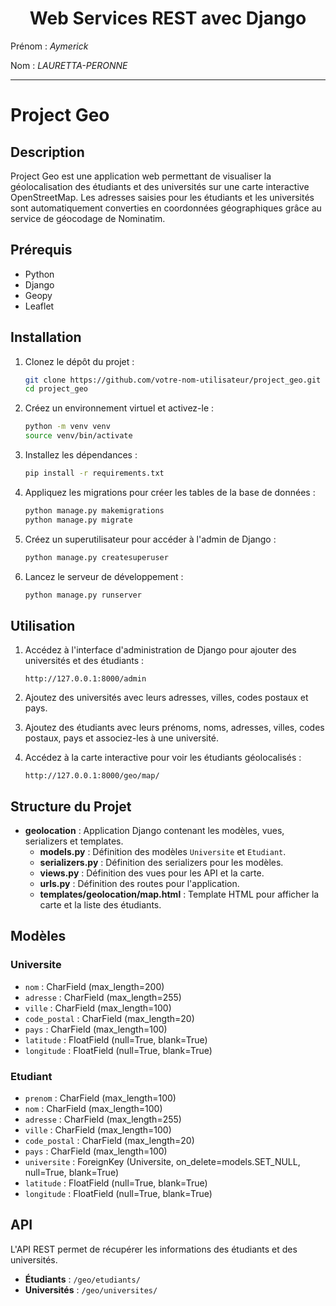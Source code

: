 # <center> Web Services REST avec Django </center>

Prénom : <em>Aymerick</em>

Nom : <em>LAURETTA-PERONNE</em>

----

# Project Geo

## Description

Project Geo est une application web permettant de visualiser la géolocalisation des étudiants et des universités sur une carte interactive OpenStreetMap. Les adresses saisies pour les étudiants et les universités sont automatiquement converties en coordonnées géographiques grâce au service de géocodage de Nominatim.

## Prérequis

- Python 
- Django 
- Geopy
- Leaflet 

## Installation

1. Clonez le dépôt du projet :

    ```bash
    git clone https://github.com/votre-nom-utilisateur/project_geo.git
    cd project_geo
    ```

2. Créez un environnement virtuel et activez-le :

    ```bash
    python -m venv venv
    source venv/bin/activate  
    ```

3. Installez les dépendances :

    ```bash
    pip install -r requirements.txt
    ```

4. Appliquez les migrations pour créer les tables de la base de données :

    ```bash
    python manage.py makemigrations
    python manage.py migrate
    ```

5. Créez un superutilisateur pour accéder à l'admin de Django :

    ```bash
    python manage.py createsuperuser
    ```

6. Lancez le serveur de développement :

    ```bash
    python manage.py runserver
    ```

## Utilisation

1. Accédez à l'interface d'administration de Django pour ajouter des universités et des étudiants :
    ```
    http://127.0.0.1:8000/admin
    ```

2. Ajoutez des universités avec leurs adresses, villes, codes postaux et pays.

3. Ajoutez des étudiants avec leurs prénoms, noms, adresses, villes, codes postaux, pays et associez-les à une université.

4. Accédez à la carte interactive pour voir les étudiants géolocalisés :
    ```
    http://127.0.0.1:8000/geo/map/
    ```

## Structure du Projet

- **geolocation** : Application Django contenant les modèles, vues, serializers et templates.
  - **models.py** : Définition des modèles `Universite` et `Etudiant`.
  - **serializers.py** : Définition des serializers pour les modèles.
  - **views.py** : Définition des vues pour les API et la carte.
  - **urls.py** : Définition des routes pour l'application.
  - **templates/geolocation/map.html** : Template HTML pour afficher la carte et la liste des étudiants.

## Modèles

### Universite

- `nom` : CharField (max_length=200)
- `adresse` : CharField (max_length=255)
- `ville` : CharField (max_length=100)
- `code_postal` : CharField (max_length=20)
- `pays` : CharField (max_length=100)
- `latitude` : FloatField (null=True, blank=True)
- `longitude` : FloatField (null=True, blank=True)

### Etudiant

- `prenom` : CharField (max_length=100)
- `nom` : CharField (max_length=100)
- `adresse` : CharField (max_length=255)
- `ville` : CharField (max_length=100)
- `code_postal` : CharField (max_length=20)
- `pays` : CharField (max_length=100)
- `universite` : ForeignKey (Universite, on_delete=models.SET_NULL, null=True, blank=True)
- `latitude` : FloatField (null=True, blank=True)
- `longitude` : FloatField (null=True, blank=True)

## API

L'API REST permet de récupérer les informations des étudiants et des universités.

- **Étudiants** : `/geo/etudiants/`
- **Universités** : `/geo/universites/`

